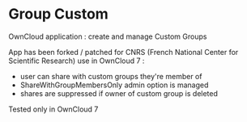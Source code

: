 Group Custom 
============

OwnCloud application : create and manage Custom Groups

App has been forked / patched for CNRS (French National Center for Scientific Research) use in OwnCloud 7 :
* user can share with custom groups they're member of
* ShareWithGroupMembersOnly admin option is managed
* shares are suppressed if owner of custom group is deleted 

Tested only in OwnCloud 7
